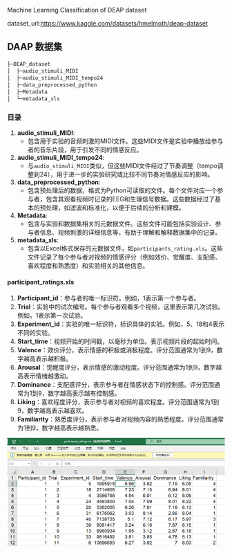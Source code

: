Machine Learning Classification of DEAP dataset 

dataset_url:https://www.kaggle.com/datasets/hmelmoth/deap-dataset



## DAAP 数据集

```
├─DEAP_dataset
│  ├─audio_stimuli_MIDI
│  ├─audio_stimuli_MIDI_tempo24
│  ├─data_preprocessed_python
│  ├─Metadata
│  └─metadata_xls
```

### 目录

1. **audio_stimuli_MIDI**:
   - 包含用于实验的音频刺激的MIDI文件。这些MIDI文件是实验中播放给参与者的音乐片段，用于引发不同的情感反应。
2. **audio_stimuli_MIDI_tempo24**:
   - 与`audio_stimuli_MIDI`类似，但这些MIDI文件经过了节奏调整（tempo调整到24），用于进一步的实验研究或比较不同节奏对情感反应的影响。
3. **data_preprocessed_python**:
   - 包含预处理后的数据，格式为Python可读取的文件。每个文件对应一个参与者，包含其观看视频时记录的EEG和生理信号数据。这些数据经过了基本的预处理，如滤波和标准化，以便于后续的分析和建模。
4. **Metadata**:
   - 包含与实验和数据集相关的元数据文件。这些文件可能包括实验设计、参与者信息、视频刺激的详细信息等，有助于理解和解释数据集中的记录。
5. **metadata_xls**:
   - 包含以Excel格式保存的元数据文件，如`participants_rating.xls`。这些文件记录了每个参与者对视频的情感评分（例如效价、觉醒度、支配感、喜欢程度和熟悉度）和实验相关的其他信息。





#### participant_ratings.xls

1. **Participant_id**：参与者的唯一标识符。例如，1表示第一个参与者。
2. **Trial**：实验中的试次编号。每个参与者观看多个视频，这里表示第几次试验。例如，1表示第一次试验。
3. **Experiment_id**：实验的唯一标识符，标识具体的实验。例如，5、18和4表示不同的实验。
4. **Start_time**：视频开始的时间戳，以毫秒为单位。表示视频片段的起始时间。
5. **Valence**：效价评分，表示情感的积极或消极程度。评分范围通常为1到9，数字越高表示越积极。
6. **Arousal**：觉醒度评分，表示情感的激动程度。评分范围通常为1到9，数字越高表示情绪越激动。
7. **Dominance**：支配感评分，表示参与者在情感状态下的控制感。评分范围通常为1到9，数字越高表示越有控制感。
8. **Liking**：喜欢程度评分，表示参与者对视频的喜欢程度。评分范围通常为1到9，数字越高表示越喜欢。
9. **Familiarity**：熟悉度评分，表示参与者对视频内容的熟悉程度。评分范围通常为1到9，数字越高表示越熟悉。

![image-20240603002156173](README.assets/image-20240603002156173.png)
